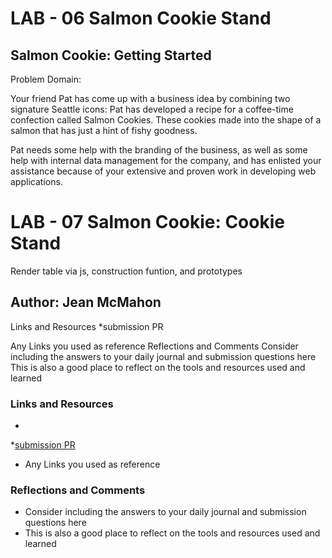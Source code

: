 # LAB - 06 Salmon Cookie Stand

## Salmon Cookie: Getting Started 

Problem Domain:

Your friend Pat has come up with a business idea by combining two signature Seattle icons: Pat has developed a recipe for a coffee-time confection called Salmon Cookies. These cookies made into the shape of a salmon that has just a hint of fishy goodness.

Pat needs some help with the branding of the business, as well as some help with internal data management for the company, and has enlisted your assistance because of your extensive and proven work in developing web applications.

# LAB - 07 Salmon Cookie: Cookie Stand 
Render table via js, construction funtion, and prototypes

## Author: Jean McMahon 
Links and Resources *submission PR

Any Links you used as reference Reflections and Comments Consider including the answers to your daily journal and submission questions here This is also a good place to reflect on the tools and resources used and learned


### Links and Resources
*  
*[submission PR](http://xyz.com)
* Any Links you used as reference

### Reflections and Comments
* Consider including the answers to your daily journal and submission questions here
* This is also a good place to reflect on the tools and resources used and learned
